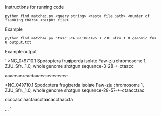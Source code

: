 Instructions for running code

`python find_matches.py <query string> <fasta file path> <number of flanking chars> <output file>`

Example

`python find_matches.py ctaac GCF_011064685.1_ZJU_Sfru_1.0_genomic.fna 0 output.txt`

Example output

`
\>NC_049710.1 Spodoptera frugiperda isolate Faw-zju chromosome 1, ZJU_Sfru_1.0, whole genome shotgun sequence-3-28-+-ctaacc

aaaccacacactaacccacccccccc

\>NC_049710.1 Spodoptera frugiperda isolate Faw-zju chromosome 1, ZJU_Sfru_1.0, whole genome shotgun sequence-28-57-+-ctaacctaac

ccccacctaactaacctaacacctaaccta

...
`
